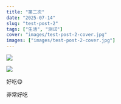 ```yaml
---
title: "第二次"
date: "2025-07-14"
slug: "test-post-2"
tags: ["生活", "测试"]
cover: "images/test-post-2-cover.jpg"
images: ["images/test-post-2-cover.jpg"]
---
```

![](https://prod-files-secure.s3.us-west-2.amazonaws.com/112d0858-5090-4d34-a606-b75eb8d65fd2/112c6e9b-125a-4f71-a602-843170407767/1000201066.png?X-Amz-Algorithm=AWS4-HMAC-SHA256&X-Amz-Content-Sha256=UNSIGNED-PAYLOAD&X-Amz-Credential=ASIAZI2LB4662HBPZJB2%2F20250724%2Fus-west-2%2Fs3%2Faws4_request&X-Amz-Date=20250724T151842Z&X-Amz-Expires=3600&X-Amz-Security-Token=IQoJb3JpZ2luX2VjEAcaCXVzLXdlc3QtMiJIMEYCIQCudx%2BZUUqjnuVz1hf36bmYfm2GyeMqTU1vkF%2FzgEwkfgIhAPpTEghQZpfurFFmNL6N3pLgwBqb%2FXag7YbfvpgMfbY1Kv8DCDAQABoMNjM3NDIzMTgzODA1IgzuieZUz3mHpwMA590q3AMpdPXp22hQTvd3TS6DJa%2BAccgxgGJfNeGzL5yFgDar7uGHj%2Bpp4yVCTv70sQ1t7Vqwj1DRIR792MiWPBEU1O%2ByzW0asWnIUoVCndlXOCBJlx%2Bq13VynJ%2FpYjHGV%2Fo9sLSc8qAnECMj%2Bez7nlz%2FnH87hWYY%2B0xRTDCzt6IHoONTinKU2G9IVWRJURdBFNgNFUofAw%2FQZoNJsT2BDOPagqGyfnYQ09gAfj4t3vsQ5bSbOwb3qbsBKLMyMu7zTEX4bUFMxNXCcsKVLlb%2FiDDY5XLUyEk70b30VXyoHV8qQVVChf4UBqE5n8Tny5nXgOmE1hcnjX0eiwV9OJ%2BU8NXQ1ZdQrZLiO4aw8gKAg7AwzFsB6XBqMkh6BKM%2B8aNHbKQj1Xs3S3hG3L8%2BLiIaEeDTs88hbau4oIoxpvDeP%2BQ5PKU22S9g6PJ3LAVFSTf9b89lOeVwjroDd%2BinQIcDZI%2F2cV9AvBkuc2G1Cfo99%2Bv9mgyyQfatRuxbBdNEDgjMQ6per1V3MgMiAicM0ZZ4Cqv3pL2sQ9fvml9higt2fmbrvRNvWjwRxShyIHQSzLSUV5La6GHe8FeBJdw3LDmCgr0f%2BIZtfQI35CLPtkn3HhPItDktv95Nu8B1bCJvhHQdPTDHlInEBjqkAVDnvSjR19uG2rqVQ8qBs4Bh%2BH9vLOQ98ZRz8QRw8a1yM5kOMH6eFoz4ynupti8ojTZNG9dB4h9m896x8085Ui%2B%2BW%2F0WKnREPC4olBJ%2BZgccyBVaYSbyUKFWFTiDMz6YOR1X5CXaadOSx%2B88ypVULMJRsASs9qu5uG4fcbORu9FLyC4atxAhm0zCOqO25wXx1P%2BHfs%2BZWkVsoC%2Fi3POr2x8smSSj&X-Amz-Signature=dc5ff850739acc78c4a14284edb30674756f863a6abaddc1b778475d4f0f78df&X-Amz-SignedHeaders=host&x-amz-checksum-mode=ENABLED&x-id=GetObject)


![](https://prod-files-secure.s3.us-west-2.amazonaws.com/112d0858-5090-4d34-a606-b75eb8d65fd2/ed0ded8d-aaa6-4918-a222-3cffc3f3330b/1000201056.png?X-Amz-Algorithm=AWS4-HMAC-SHA256&X-Amz-Content-Sha256=UNSIGNED-PAYLOAD&X-Amz-Credential=ASIAZI2LB4662HBPZJB2%2F20250724%2Fus-west-2%2Fs3%2Faws4_request&X-Amz-Date=20250724T151842Z&X-Amz-Expires=3600&X-Amz-Security-Token=IQoJb3JpZ2luX2VjEAcaCXVzLXdlc3QtMiJIMEYCIQCudx%2BZUUqjnuVz1hf36bmYfm2GyeMqTU1vkF%2FzgEwkfgIhAPpTEghQZpfurFFmNL6N3pLgwBqb%2FXag7YbfvpgMfbY1Kv8DCDAQABoMNjM3NDIzMTgzODA1IgzuieZUz3mHpwMA590q3AMpdPXp22hQTvd3TS6DJa%2BAccgxgGJfNeGzL5yFgDar7uGHj%2Bpp4yVCTv70sQ1t7Vqwj1DRIR792MiWPBEU1O%2ByzW0asWnIUoVCndlXOCBJlx%2Bq13VynJ%2FpYjHGV%2Fo9sLSc8qAnECMj%2Bez7nlz%2FnH87hWYY%2B0xRTDCzt6IHoONTinKU2G9IVWRJURdBFNgNFUofAw%2FQZoNJsT2BDOPagqGyfnYQ09gAfj4t3vsQ5bSbOwb3qbsBKLMyMu7zTEX4bUFMxNXCcsKVLlb%2FiDDY5XLUyEk70b30VXyoHV8qQVVChf4UBqE5n8Tny5nXgOmE1hcnjX0eiwV9OJ%2BU8NXQ1ZdQrZLiO4aw8gKAg7AwzFsB6XBqMkh6BKM%2B8aNHbKQj1Xs3S3hG3L8%2BLiIaEeDTs88hbau4oIoxpvDeP%2BQ5PKU22S9g6PJ3LAVFSTf9b89lOeVwjroDd%2BinQIcDZI%2F2cV9AvBkuc2G1Cfo99%2Bv9mgyyQfatRuxbBdNEDgjMQ6per1V3MgMiAicM0ZZ4Cqv3pL2sQ9fvml9higt2fmbrvRNvWjwRxShyIHQSzLSUV5La6GHe8FeBJdw3LDmCgr0f%2BIZtfQI35CLPtkn3HhPItDktv95Nu8B1bCJvhHQdPTDHlInEBjqkAVDnvSjR19uG2rqVQ8qBs4Bh%2BH9vLOQ98ZRz8QRw8a1yM5kOMH6eFoz4ynupti8ojTZNG9dB4h9m896x8085Ui%2B%2BW%2F0WKnREPC4olBJ%2BZgccyBVaYSbyUKFWFTiDMz6YOR1X5CXaadOSx%2B88ypVULMJRsASs9qu5uG4fcbORu9FLyC4atxAhm0zCOqO25wXx1P%2BHfs%2BZWkVsoC%2Fi3POr2x8smSSj&X-Amz-Signature=bfccbd4a3f04f0e6ced86207f6ff8c4604486d16357fa4b14eef99ad37dfa7c7&X-Amz-SignedHeaders=host&x-amz-checksum-mode=ENABLED&x-id=GetObject)


好吃😋


非常好吃

